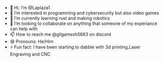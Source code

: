 - 👋 Hi, I’m @Laplaza1
- 👀 I’m interested in programming and cybersecurity but also video games
- 🌱 I’m currently learning rust and making robotics
- 💞️ I’m looking to collaborate on anything that someone of my experiance can help with
- 📫 How to reach me @gilgamesh5663 on discord
- 😄 Pronouns: He/Him
- ⚡ Fun fact: I have been starting to dabble with 3d printing,Laser Engraving and CNC


